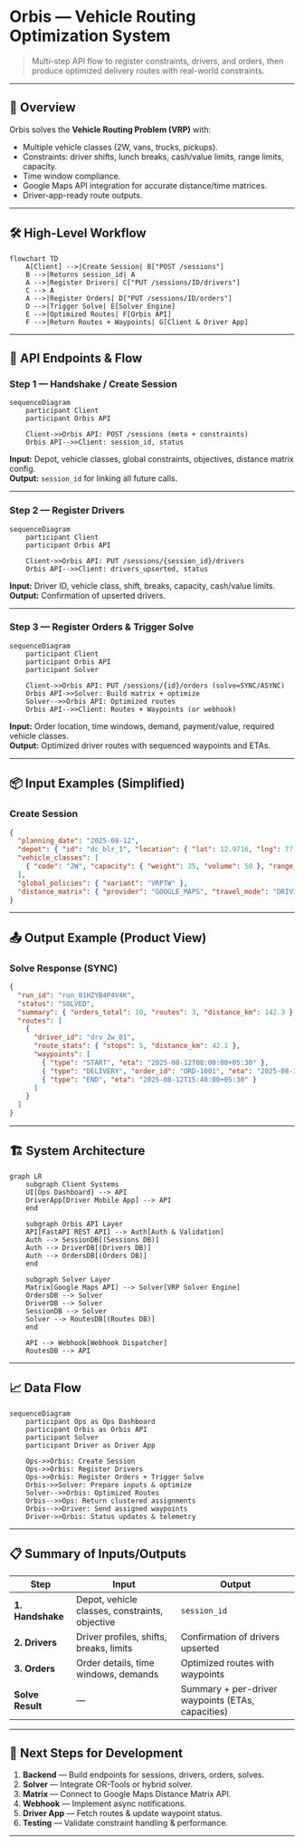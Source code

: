 # Orbis — Vehicle Routing Optimization System

> Multi-step API flow to register constraints, drivers, and orders, then produce optimized delivery routes with real-world constraints.

---

## 📌 Overview
Orbis solves the **Vehicle Routing Problem (VRP)** with:
- Multiple vehicle classes (2W, vans, trucks, pickups).
- Constraints: driver shifts, lunch breaks, cash/value limits, range limits, capacity.
- Time window compliance.
- Google Maps API integration for accurate distance/time matrices.
- Driver-app-ready route outputs.

---

## 🛠 High-Level Workflow

```mermaid
flowchart TD
    A[Client] -->|Create Session| B["POST /sessions"]
    B -->|Returns session_id| A
    A -->|Register Drivers| C["PUT /sessions/ID/drivers"]
    C --> A
    A -->|Register Orders| D["PUT /sessions/ID/orders"]
    D -->|Trigger Solve| E[Solver Engine]
    E -->|Optimized Routes| F[Orbis API]
    F -->|Return Routes + Waypoints| G[Client & Driver App]
```

---

## 📂 API Endpoints & Flow

### Step 1 — Handshake / Create Session
```mermaid
sequenceDiagram
    participant Client
    participant Orbis API

    Client->>Orbis API: POST /sessions (meta + constraints)
    Orbis API-->>Client: session_id, status
```
**Input:** Depot, vehicle classes, global constraints, objectives, distance matrix config.  
**Output:** `session_id` for linking all future calls.

---

### Step 2 — Register Drivers
```mermaid
sequenceDiagram
    participant Client
    participant Orbis API

    Client->>Orbis API: PUT /sessions/{session_id}/drivers
    Orbis API-->>Client: drivers_upserted, status
```
**Input:** Driver ID, vehicle class, shift, breaks, capacity, cash/value limits.  
**Output:** Confirmation of upserted drivers.

---

### Step 3 — Register Orders & Trigger Solve
```mermaid
sequenceDiagram
    participant Client
    participant Orbis API
    participant Solver

    Client->>Orbis API: PUT /sessions/{id}/orders (solve=SYNC/ASYNC)
    Orbis API->>Solver: Build matrix + optimize
    Solver-->>Orbis API: Optimized routes
    Orbis API-->>Client: Routes + Waypoints (or webhook)
```
**Input:** Order location, time windows, demand, payment/value, required vehicle classes.  
**Output:** Optimized driver routes with sequenced waypoints and ETAs.

---

## 📦 Input Examples (Simplified)

### Create Session
```json
{
  "planning_date": "2025-08-12",
  "depot": { "id": "dc_blr_1", "location": { "lat": 12.9716, "lng": 77.5946 } },
  "vehicle_classes": [
    { "code": "2W", "capacity": { "weight": 25, "volume": 50 }, "range_km": 80 }
  ],
  "global_policies": { "variant": "VRPTW" },
  "distance_matrix": { "provider": "GOOGLE_MAPS", "travel_mode": "DRIVING" }
}
```

---

## 📤 Output Example (Product View)

### Solve Response (SYNC)
```json
{
  "run_id": "run_01HZYB4P4V4K",
  "status": "SOLVED",
  "summary": { "orders_total": 10, "routes": 3, "distance_km": 142.3 },
  "routes": [
    {
      "driver_id": "drv_2w_01",
      "route_stats": { "stops": 5, "distance_km": 42.1 },
      "waypoints": [
        { "type": "START", "eta": "2025-08-12T08:00:00+05:30" },
        { "type": "DELIVERY", "order_id": "ORD-1001", "eta": "2025-08-12T10:50:00+05:30" },
        { "type": "END", "eta": "2025-08-12T15:40:00+05:30" }
      ]
    }
  ]
}
```

---

## 🏗 System Architecture

```mermaid
graph LR
    subgraph Client Systems
    UI[Ops Dashboard] --> API
    DriverApp[Driver Mobile App] --> API
    end

    subgraph Orbis API Layer
    API[FastAPI REST API] --> Auth[Auth & Validation]
    Auth --> SessionDB[(Sessions DB)]
    Auth --> DriverDB[(Drivers DB)]
    Auth --> OrdersDB[(Orders DB)]
    end

    subgraph Solver Layer
    Matrix[Google Maps API] --> Solver[VRP Solver Engine]
    OrdersDB --> Solver
    DriverDB --> Solver
    SessionDB --> Solver
    Solver --> RoutesDB[(Routes DB)]
    end

    API --> Webhook[Webhook Dispatcher]
    RoutesDB --> API
```

---

## 📈 Data Flow

```mermaid
sequenceDiagram
    participant Ops as Ops Dashboard
    participant Orbis as Orbis API
    participant Solver
    participant Driver as Driver App

    Ops->>Orbis: Create Session
    Ops->>Orbis: Register Drivers
    Ops->>Orbis: Register Orders + Trigger Solve
    Orbis->>Solver: Prepare inputs & optimize
    Solver-->>Orbis: Optimized Routes
    Orbis-->>Ops: Return clustered assignments
    Orbis-->>Driver: Send assigned waypoints
    Driver->>Orbis: Status updates & telemetry
```

---

## 📋 Summary of Inputs/Outputs

| Step        | Input                                           | Output                                         |
|-------------|------------------------------------------------|------------------------------------------------|
| **1. Handshake** | Depot, vehicle classes, constraints, objective | `session_id`                                   |
| **2. Drivers**   | Driver profiles, shifts, breaks, limits        | Confirmation of drivers upserted              |
| **3. Orders**    | Order details, time windows, demands           | Optimized routes with waypoints                |
| **Solve Result** | —                                              | Summary + per-driver waypoints (ETAs, capacities) |

---

## 🚀 Next Steps for Development
1. **Backend** — Build endpoints for sessions, drivers, orders, solves.
2. **Solver** — Integrate OR-Tools or hybrid solver.
3. **Matrix** — Connect to Google Maps Distance Matrix API.
4. **Webhook** — Implement async notifications.
5. **Driver App** — Fetch routes & update waypoint status.
6. **Testing** — Validate constraint handling & performance.

---
